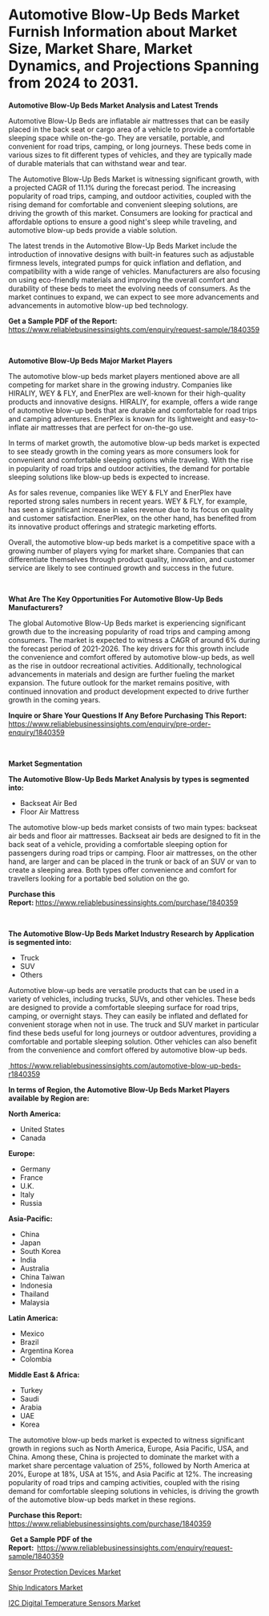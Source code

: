 <p><h1>Automotive Blow-Up Beds Market Furnish Information about Market Size, Market Share, Market Dynamics, and Projections Spanning from 2024 to 2031.</h1></p><p><strong>Automotive Blow-Up Beds Market Analysis and Latest Trends</strong></p>
<p><p>Automotive Blow-Up Beds are inflatable air mattresses that can be easily placed in the back seat or cargo area of a vehicle to provide a comfortable sleeping space while on-the-go. They are versatile, portable, and convenient for road trips, camping, or long journeys. These beds come in various sizes to fit different types of vehicles, and they are typically made of durable materials that can withstand wear and tear.</p><p>The Automotive Blow-Up Beds Market is witnessing significant growth, with a projected CAGR of 11.1% during the forecast period. The increasing popularity of road trips, camping, and outdoor activities, coupled with the rising demand for comfortable and convenient sleeping solutions, are driving the growth of this market. Consumers are looking for practical and affordable options to ensure a good night's sleep while traveling, and automotive blow-up beds provide a viable solution.</p><p>The latest trends in the Automotive Blow-Up Beds Market include the introduction of innovative designs with built-in features such as adjustable firmness levels, integrated pumps for quick inflation and deflation, and compatibility with a wide range of vehicles. Manufacturers are also focusing on using eco-friendly materials and improving the overall comfort and durability of these beds to meet the evolving needs of consumers. As the market continues to expand, we can expect to see more advancements and advancements in automotive blow-up bed technology.</p></p>
<p><strong>Get a Sample PDF of the Report:&nbsp;</strong> <a href="https://www.reliablebusinessinsights.com/enquiry/request-sample/1840359">https://www.reliablebusinessinsights.com/enquiry/request-sample/1840359</a></p>
<p>&nbsp;</p>
<p><strong>Automotive Blow-Up Beds Major Market Players</strong></p>
<p><p>The automotive blow-up beds market players mentioned above are all competing for market share in the growing industry. Companies like HIRALIY, WEY & FLY, and EnerPlex are well-known for their high-quality products and innovative designs. HIRALIY, for example, offers a wide range of automotive blow-up beds that are durable and comfortable for road trips and camping adventures. EnerPlex is known for its lightweight and easy-to-inflate air mattresses that are perfect for on-the-go use.</p><p>In terms of market growth, the automotive blow-up beds market is expected to see steady growth in the coming years as more consumers look for convenient and comfortable sleeping options while traveling. With the rise in popularity of road trips and outdoor activities, the demand for portable sleeping solutions like blow-up beds is expected to increase.</p><p>As for sales revenue, companies like WEY & FLY and EnerPlex have reported strong sales numbers in recent years. WEY & FLY, for example, has seen a significant increase in sales revenue due to its focus on quality and customer satisfaction. EnerPlex, on the other hand, has benefited from its innovative product offerings and strategic marketing efforts.</p><p>Overall, the automotive blow-up beds market is a competitive space with a growing number of players vying for market share. Companies that can differentiate themselves through product quality, innovation, and customer service are likely to see continued growth and success in the future.</p></p>
<p>&nbsp;</p>
<p><strong>What Are The Key Opportunities For Automotive Blow-Up Beds Manufacturers?</strong></p>
<p><p>The global Automotive Blow-Up Beds market is experiencing significant growth due to the increasing popularity of road trips and camping among consumers. The market is expected to witness a CAGR of around 6% during the forecast period of 2021-2026. The key drivers for this growth include the convenience and comfort offered by automotive blow-up beds, as well as the rise in outdoor recreational activities. Additionally, technological advancements in materials and design are further fueling the market expansion. The future outlook for the market remains positive, with continued innovation and product development expected to drive further growth in the coming years.</p></p>
<p><strong>Inquire or Share Your Questions If Any Before Purchasing This Report:</strong> <a href="https://www.reliablebusinessinsights.com/enquiry/pre-order-enquiry/1840359">https://www.reliablebusinessinsights.com/enquiry/pre-order-enquiry/1840359</a></p>
<p>&nbsp;</p>
<p><strong>Market Segmentation</strong></p>
<p><strong>The Automotive Blow-Up Beds Market Analysis by types is segmented into:</strong></p>
<p><ul><li>Backseat Air Bed</li><li>Floor Air Mattress</li></ul></p>
<p><p>The automotive blow-up beds market consists of two main types: backseat air beds and floor air mattresses. Backseat air beds are designed to fit in the back seat of a vehicle, providing a comfortable sleeping option for passengers during road trips or camping. Floor air mattresses, on the other hand, are larger and can be placed in the trunk or back of an SUV or van to create a sleeping area. Both types offer convenience and comfort for travellers looking for a portable bed solution on the go.</p></p>
<p><strong>Purchase this Report:&nbsp;</strong><a href="https://www.reliablebusinessinsights.com/purchase/1840359">https://www.reliablebusinessinsights.com/purchase/1840359</a></p>
<p>&nbsp;</p>
<p><strong>The Automotive Blow-Up Beds Market Industry Research by Application is segmented into:</strong></p>
<p><ul><li>Truck</li><li>SUV</li><li>Others</li></ul></p>
<p><p>Automotive blow-up beds are versatile products that can be used in a variety of vehicles, including trucks, SUVs, and other vehicles. These beds are designed to provide a comfortable sleeping surface for road trips, camping, or overnight stays. They can easily be inflated and deflated for convenient storage when not in use. The truck and SUV market in particular find these beds useful for long journeys or outdoor adventures, providing a comfortable and portable sleeping solution. Other vehicles can also benefit from the convenience and comfort offered by automotive blow-up beds.</p></p>
<p><a href="https://www.reliablebusinessinsights.com/automotive-blow-up-beds-r1840359">&nbsp;https://www.reliablebusinessinsights.com/automotive-blow-up-beds-r1840359</a></p>
<p><strong>In terms of Region, the Automotive Blow-Up Beds Market Players available by Region are:</strong></p>
<p>
    <p> <strong> North America: </strong>
        <ul>
            <li>United States</li>
            <li>Canada</li>
        </ul>
        </p> 
    <p> <strong> Europe: </strong>
        <ul>
            <li>Germany</li>
            <li>France</li>
            <li>U.K.</li>
            <li>Italy</li>
            <li>Russia</li>
        </ul>
        </p> 
    <p> <strong> Asia-Pacific: </strong>
        <ul>
            <li>China</li>
            <li>Japan</li>
            <li>South Korea</li>
            <li>India</li>
            <li>Australia</li>
            <li>China Taiwan</li>
            <li>Indonesia</li>
            <li>Thailand</li>
            <li>Malaysia</li>
        </ul>
        </p> 
    <p> <strong> Latin America: </strong>
        <ul>
            <li>Mexico</li>
            <li>Brazil</li>
            <li>Argentina Korea</li>
            <li>Colombia</li>
        </ul>
        </p> 
    <p> <strong> Middle East & Africa: </strong>
        <ul>
            <li>Turkey</li>
            <li>Saudi</li>
            <li>Arabia</li>
            <li>UAE</li>
            <li>Korea</li>
        </ul>
    </p>
    </p>
<p><p>The automotive blow-up beds market is expected to witness significant growth in regions such as North America, Europe, Asia Pacific, USA, and China. Among these, China is projected to dominate the market with a market share percentage valuation of 25%, followed by North America at 20%, Europe at 18%, USA at 15%, and Asia Pacific at 12%. The increasing popularity of road trips and camping activities, coupled with the rising demand for comfortable sleeping solutions in vehicles, is driving the growth of the automotive blow-up beds market in these regions.</p></p>
<p><strong>Purchase this Report: </strong><a href="https://www.reliablebusinessinsights.com/purchase/1840359">https://www.reliablebusinessinsights.com/purchase/1840359</a></p>
<p>&nbsp;<strong>Get a Sample PDF of the Report:&nbsp;&nbsp;</strong><a href="https://www.reliablebusinessinsights.com/enquiry/request-sample/1840359">https://www.reliablebusinessinsights.com/enquiry/request-sample/1840359</a></p>
<p><strong></strong></p>
<p><p><a href="https://medium.com/@tiannaorton6767/global-sensor-protection-devices-market-focus-on-application-end-use-industry-type-equipment-79ef75c4b47e">Sensor Protection Devices Market</a></p><p><a href="https://medium.com/@jewelmohr52/global-ship-indicators-market-by-product-type-by-application-by-region-and-companies-industry-444267cba82e">Ship Indicators Market</a></p><p><a href="https://medium.com/@jacobwilkins67/global-i2c-digital-temperature-sensors-market-size-is-expected-to-reach-at-a-cagr-of-6-1-55588c5f6d2c">I2C Digital Temperature Sensors Market</a></p></p>